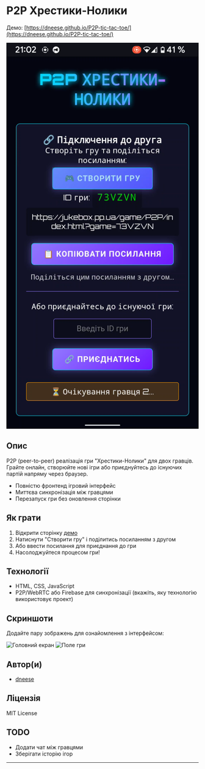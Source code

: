 # P2P Хрестики-Нолики

Демо: [https://dneese.github.io/P2P-tic-tac-toe/](https://dneese.github.io/P2P-tic-tac-toe/)

![](screenshot.png) <!-- додайте ваш власний скріншот -->

## Опис

P2P (peer-to-peer) реалізація гри "Хрестики-Нолики" для двох гравців. Грайте онлайн, створюйте нові ігри або приєднуйтесь до існуючих партій напряму через браузер.

- Повністю фронтенд ігровий інтерфейс
- Миттєва синхронізація між гравцями
- Перезапуск гри без оновлення сторінки

## Як грати

1. Відкрити сторінку [демо](https://dneese.github.io/P2P-tic-tac-toe/)
2. Натиснути \"Створити гру\" і поділитись посиланням з другом
3. Або ввести посилання для приєднання до гри
4. Насолоджуйтеся процесом гри!

## Технології

- HTML, CSS, JavaScript
- P2P/WebRTC або Firebase для синхронізації (вкажіть, яку технологію використовує проект)

## Скриншоти

Додайте пару зображень для ознайомлення з інтерфейсом:

![Головний екран](screenshots/main.png)
![Поле гри](screenshots/game.png)

## Автор(и)

- [dneese](https://github.com/dneese)

## Ліцензія

MIT License

## TODO

- Додати чат між гравцями
- Зберігати історію ігор

---

